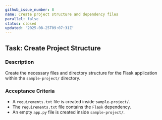 ```yaml
---
github_issue_number: 8
name: Create project structure and dependency files
parallel: false
status: closed
updated: '2025-08-25T09:07:31Z'
---
```


## Task: Create Project Structure

### Description

Create the necessary files and directory structure for the Flask application within the `sample-project/` directory.

### Acceptance Criteria

- A `requirements.txt` file is created inside `sample-project/`.
- The `requirements.txt` file contains the `Flask` dependency.
- An empty `app.py` file is created inside `sample-project/`.